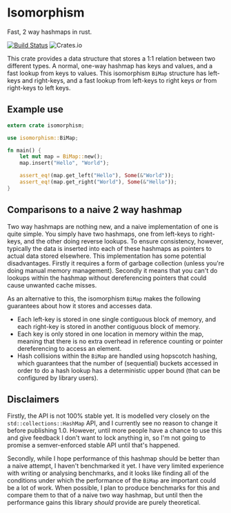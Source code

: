 # Isomorphism
Fast, 2 way hashmaps in rust.

[![Build Status](https://travis-ci.org/ashfordneil/isomorphism.svg?branch=develop)](https://travis-ci.org/ashfordneil/isomorphism) ![Crates.io](https://img.shields.io/crates/v/isomorphism.svg)

This crate provides a data structure that stores a 1:1 relation between two different types.
A normal, one-way hashmap has keys and values, and a fast lookup from keys to values.
This isomorphism `BiMap` structure has left-keys and right-keys, and a fast lookup from left-keys to right keys _or_ from right-keys to left keys.


## Example use

```rust
extern crate isomorphism;

use isomorphism::BiMap;

fn main() {
    let mut map = BiMap::new();
    map.insert("Hello", "World");

    assert_eq!(map.get_left("Hello"), Some(&"World"));
    assert_eq!(map.get_right("World"), Some(&"Hello"));
}
```

## Comparisons to a naive 2 way hashmap
Two way hashmaps are nothing new, and a naive implementation of one is quite simple.
You simply have two hashmaps, one from left-keys to right-keys, and the other doing reverse lookups.
To ensure consistency, however, typically the data is inserted into each of these hashmaps as pointers to actual data stored elsewhere.
This implementation has some potential disadvantages.
Firstly it requires a form of garbage collection (unless you're doing manual memory management).
Secondly it means that you can't do lookups within the hashmap without dereferencing pointers that could cause unwanted cache misses.

As an alternative to this, the isomorphism `BiMap` makes the following guarantees about how it stores and accesses data.

- Each left-key is stored in one single contiguous block of memory, and each right-key is stored in another contiguous block of memory.
- Each key is only stored in one location in memory within the map, meaning that there is no extra overhead in reference counting or pointer dereferencing to access an element.
- Hash collisions within the `BiMap` are handled using hopscotch hashing, which guarantees that the number of (sequential) buckets accessed in order to do a hash lookup has a deterministic upper bound (that can be configured by library users).

## Disclaimers
Firstly, the API is not 100% stable yet.
It is modelled very closely on the `std::collections::HashMap` API, and I currently see no reason to change it before publishing 1.0.
However, until more people have a chance to use this and give feedback I don't want to lock anything in, so I'm not going to promise a semver-enforced stable API until that's happened.

Secondly, while I hope performance of this hashmap should be better than a naive attempt, I haven't benchmarked it yet.
I have very limited experience with writing or analysing benchmarks, and it looks like finding all of the conditions under which the performance of the `BiMap` are important could be a lot of work.
When possible, I plan to produce benchmarks for this and compare them to that of a naive two way hashmap, but until then the performance gains this library _should_ provide are purely theoretical.
